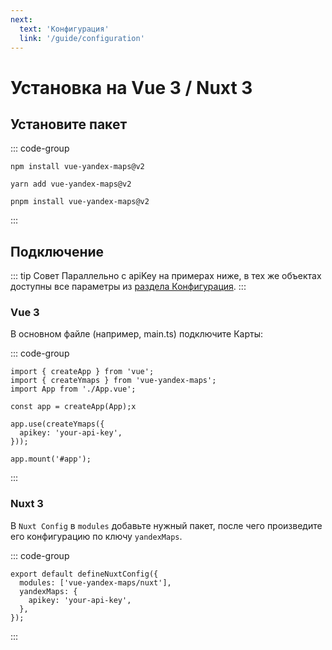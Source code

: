 ```yaml
---
next:
  text: 'Конфигурация'
  link: '/guide/configuration'
---
```


# Установка на Vue 3 / Nuxt 3

## Установите пакет

::: code-group

```shell [npm]
npm install vue-yandex-maps@v2
```

```shell [yarn]
yarn add vue-yandex-maps@v2
```

```shell [pnpm]
pnpm install vue-yandex-maps@v2
```

:::

## Подключение

::: tip Совет
Параллельно с apiKey на примерах ниже, в тех же объектах доступны все параметры
из [раздела Конфигурация](/guide/configuration).
:::

### Vue 3

В основном файле (например, main.ts) подключите Карты:

::: code-group

```typescript{2,7-9} [main.ts]
import { createApp } from 'vue';
import { createYmaps } from 'vue-yandex-maps';
import App from './App.vue';

const app = createApp(App);x

app.use(createYmaps({
  apikey: 'your-api-key',
}));

app.mount('#app');
```

:::

### Nuxt 3

В `Nuxt Config` в `modules` добавьте нужный пакет, после чего произведите его конфигурацию по ключу `yandexMaps`.

::: code-group

```typescript{2-5} [nuxt.config.ts]
export default defineNuxtConfig({
  modules: ['vue-yandex-maps/nuxt'],
  yandexMaps: {
    apikey: 'your-api-key',
  },
});
```

:::
